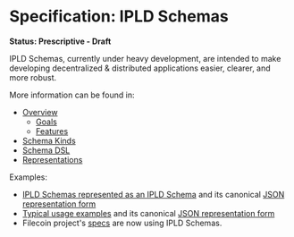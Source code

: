# Specification: IPLD Schemas

**Status: Prescriptive - Draft**

IPLD Schemas, currently under heavy development, are intended to make developing decentralized & distributed applications easier, clearer, and more robust.

More information can be found in:

- [Overview](./overview.md)
  - [Goals](./overview.md#goals)
  - [Features](./overview.md#features)
- [Schema Kinds](./schema-kinds.md)
- [Schema DSL](schema-dsl.md)
- [Representations](./representations.md)

Examples:

* [IPLD Schemas represented as an IPLD Schema](schema-schema.ipldsch) and its canonical [JSON representation form](schema-schema.ipldsch.json)
* [Typical usage examples](examples.ipldsch) and its canonical [JSON representation form](examples.ipldsch.json)
* Filecoin project's [specs](https://github.com/filecoin-project/specs/) are now using IPLD Schemas.
